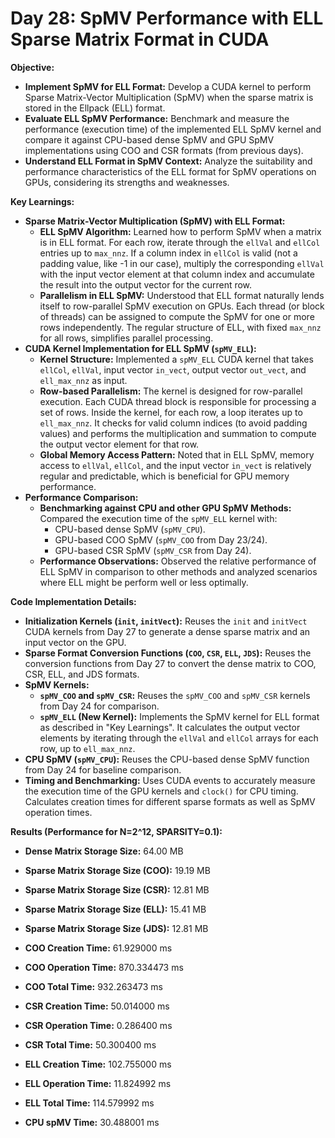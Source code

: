 # Day 28: SpMV Performance with ELL Sparse Matrix Format in CUDA

**Objective:**
- **Implement SpMV for ELL Format:** Develop a CUDA kernel to perform Sparse Matrix-Vector Multiplication (SpMV) when the sparse matrix is stored in the Ellpack (ELL) format.
- **Evaluate ELL SpMV Performance:** Benchmark and measure the performance (execution time) of the implemented ELL SpMV kernel and compare it against CPU-based dense SpMV and GPU SpMV implementations using COO and CSR formats (from previous days).
- **Understand ELL Format in SpMV Context:** Analyze the suitability and performance characteristics of the ELL format for SpMV operations on GPUs, considering its strengths and weaknesses.

**Key Learnings:**
- **Sparse Matrix-Vector Multiplication (SpMV) with ELL Format:**
    - **ELL SpMV Algorithm:**  Learned how to perform SpMV when a matrix is in ELL format.  For each row, iterate through the `ellVal` and `ellCol` entries up to `max_nnz`. If a column index in `ellCol` is valid (not a padding value, like -1 in our case), multiply the corresponding `ellVal` with the input vector element at that column index and accumulate the result into the output vector for the current row.
    - **Parallelism in ELL SpMV:**  Understood that ELL format naturally lends itself to row-parallel SpMV execution on GPUs. Each thread (or block of threads) can be assigned to compute the SpMV for one or more rows independently. The regular structure of ELL, with fixed `max_nnz` for all rows, simplifies parallel processing.
- **CUDA Kernel Implementation for ELL SpMV (`spMV_ELL`):**
    - **Kernel Structure:** Implemented a `spMV_ELL` CUDA kernel that takes `ellCol`, `ellVal`, input vector `in_vect`, output vector `out_vect`, and `ell_max_nnz` as input.
    - **Row-based Parallelism:**  The kernel is designed for row-parallel execution. Each CUDA thread block is responsible for processing a set of rows.  Inside the kernel, for each row, a loop iterates up to `ell_max_nnz`. It checks for valid column indices (to avoid padding values) and performs the multiplication and summation to compute the output vector element for that row.
    - **Global Memory Access Pattern:**  Noted that in ELL SpMV, memory access to `ellVal`, `ellCol`, and the input vector `in_vect` is relatively regular and predictable, which is beneficial for GPU memory performance.
- **Performance Comparison:**
    - **Benchmarking against CPU and other GPU SpMV Methods:**  Compared the execution time of the `spMV_ELL` kernel with:
        - CPU-based dense SpMV (`spMV_CPU`).
        - GPU-based COO SpMV (`spMV_COO` from Day 23/24).
        - GPU-based CSR SpMV (`spMV_CSR` from Day 24).
    - **Performance Observations:** Observed the relative performance of ELL SpMV in comparison to other methods and analyzed scenarios where ELL might be perform well or less optimally.

**Code Implementation Details:**

- **Initialization Kernels (`init`, `initVect`):** Reuses the `init` and `initVect` CUDA kernels from Day 27 to generate a dense sparse matrix and an input vector on the GPU.
- **Sparse Format Conversion Functions (`COO`, `CSR`, `ELL`, `JDS`):** Reuses the conversion functions from Day 27 to convert the dense matrix to COO, CSR, ELL, and JDS formats.
- **SpMV Kernels:**
    - **`spMV_COO` and `spMV_CSR`:** Reuses the `spMV_COO` and `spMV_CSR` kernels from Day 24 for comparison.
    - **`spMV_ELL` (New Kernel):** Implements the SpMV kernel for ELL format as described in "Key Learnings".  It calculates the output vector elements by iterating through the `ellVal` and `ellCol` arrays for each row, up to `ell_max_nnz`.
- **CPU SpMV (`spMV_CPU`):**  Reuses the CPU-based dense SpMV function from Day 24 for baseline comparison.
- **Timing and Benchmarking:** Uses CUDA events to accurately measure the execution time of the GPU kernels and `clock()` for CPU timing.  Calculates creation times for different sparse formats as well as SpMV operation times.

**Results (Performance for N=2^12, SPARSITY=0.1):**
- **Dense Matrix Storage Size:** 64.00 MB
- **Sparse Matrix Storage Size (COO):** 19.19 MB
- **Sparse Matrix Storage Size (CSR):** 12.81 MB
- **Sparse Matrix Storage Size (ELL):** 15.41 MB
- **Sparse Matrix Storage Size (JDS):** 12.81 MB

- **COO Creation Time:** 61.929000 ms
- **COO Operation Time:** 870.334473 ms
- **COO Total Time:** 932.263473 ms

- **CSR Creation Time:** 50.014000 ms
- **CSR Operation Time:** 0.286400 ms
- **CSR Total Time:** 50.300400 ms

- **ELL Creation Time:** 102.755000 ms
- **ELL Operation Time:** 11.824992 ms
- **ELL Total Time:** 114.579992 ms

- **CPU spMV Time:** 30.488001 ms